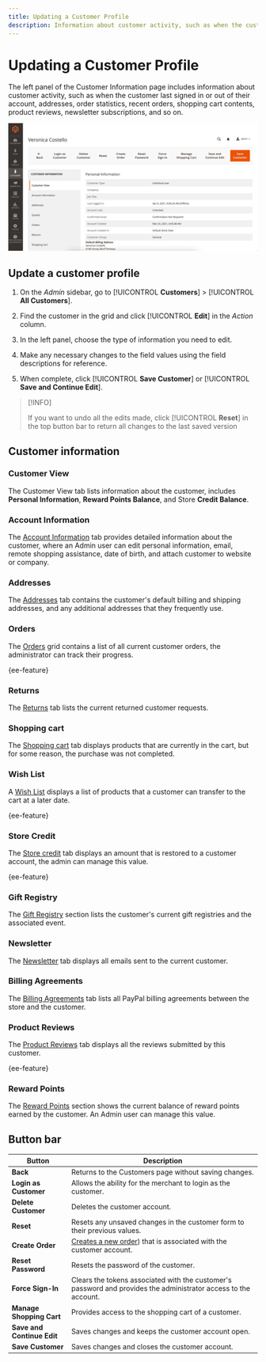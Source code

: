 ```yaml
---
title: Updating a Customer Profile
description: Information about customer activity, such as when the customer last signed in or out of their account.
---
```


# Updating a Customer Profile

The left panel of the Customer Information page includes information about customer activity, such as when the customer last signed in or out of their account, addresses, order statistics, recent orders, shopping cart contents, product reviews, newsletter subscriptions, and so on.

![Customer Profile](assets/cust-profile.png)

## Update a customer profile

1. On the _Admin_ sidebar, go to [!UICONTROL **Customers**] > [!UICONTROL **All Customers**].

1. Find the customer in the grid and click [!UICONTROL **Edit**] in the _Action_ column.

1. In the left panel, choose the type of information you need to edit.

1. Make any necessary changes to the field values using the field descriptions for reference.

1. When complete, click [!UICONTROL **Save Customer**] or [!UICONTROL **Save and Continue Edit**].

>[!INFO]
>
> If you want to undo all the edits made, click [!UICONTROL **Reset**] in the top button bar to return all changes to the last saved version

## Customer information

### Customer View

The Customer View tab lists information about the customer, includes **Personal Information**, **Reward Points Balance**, and Store **Credit Balance**.

### Account Information

The [Account Information](../customers/account-dashboard-account-information.md) tab provides detailed information about the customer, where an Admin user can edit personal information, email, remote shopping assistance, date of birth, and attach customer to website or company.

### Addresses

The [Addresses](../customers/account-dashboard-address-book.md) tab contains the customer's default billing and shipping addresses, and any additional addresses that they frequently use.

### Orders

The [Orders](../stores-purchase/orders.md) grid contains a list of all current customer orders, the administrator can track their progress.

{ee-feature}

### Returns

The [Returns](../stores-purchase/returns.md) tab lists the current returned customer requests.

### Shopping cart

The [Shopping cart](../stores-purchase/cart.md) tab displays products that are currently in the cart, but for some reason, the purchase was not completed.

### Wish List

A [Wish List](https://docs.magento.com/user-guide/marketing/wishlists.html) displays a list of products that a customer can transfer to the cart at a later date.

{ee-feature}

### Store Credit

The [Store credit](../customers/store-credit.md) tab displays an amount that is restored to a customer account, the admin can manage this value.

{ee-feature}

### Gift Registry

The [Gift Registry](../customers/account-dashboard-gift-registry.md) section lists the customer's current gift registries and the associated event.

### Newsletter

The [Newsletter](../merchandising-promotions/newsletters.md) tab displays all emails sent to the current customer.

### Billing Agreements

The [Billing Agreements](../stores-purchase/paypal-billing-agreements.md) tab lists all PayPal billing agreements between the store and the customer.

### Product Reviews

The [Product Reviews](../catalog/settings-advanced-product-reviews.md) tab displays all the reviews submitted by this customer.

{ee-feature}

### Reward Points

The [Reward Points](../merchandising-promotions/rewards-loyalty.md) section shows the current balance of reward points earned by the customer. An Admin user can manage this value.

## Button bar

| Button   | Description  |
|----------|--------------|
| **Back** | Returns to the Customers page without saving changes. |
| **Login as Customer** | Allows the ability for the merchant to login as the customer. |
| **Delete Customer** | Deletes the customer account.  |
| **Reset** | Resets any unsaved changes in the customer form to their previous values.  |
| **Create Order** | [Creates a new order](../customers/customer-account-create-order.md)) that is associated with the customer account.  |
| **Reset Password** | Resets the password of the customer.  |
| **Force Sign-In** | Clears the tokens associated with the customer's password and provides the administrator access to the account. |
| **Manage Shopping Cart** | Provides access to the shopping cart of a customer. |
| **Save and Continue Edit**  | Saves changes and keeps the customer account open. |
| **Save Customer** | Saves changes and closes the customer account. |
